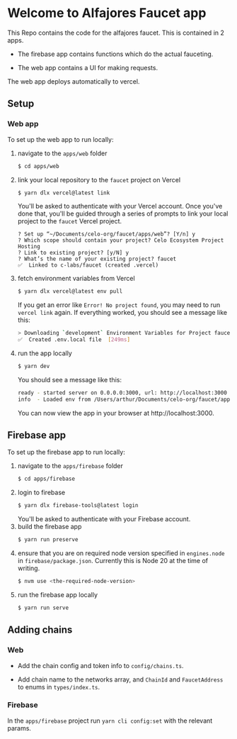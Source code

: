 # Welcome to Alfajores Faucet app

This Repo contains the code for the alfajores faucet. This is contained in 2 apps.

- The firebase app contains functions which do the actual fauceting.

- The web app contains a UI for making requests.

The web app deploys automatically to vercel.

## Setup

### Web app

To set up the web app to run locally:

1.  navigate to the `apps/web` folder

    ```sh
    $ cd apps/web
    ```

1.  link your local repository to the `faucet` project on Vercel

    ```sh
    $ yarn dlx vercel@latest link
    ```

    You'll be asked to authenticate with your Vercel account. Once you've done that, you'll be
    guided through a series of prompts to link your local project to the `faucet` Vercel project.

    ```
    ? Set up “~/Documents/celo-org/faucet/apps/web”? [Y/n] y
    ? Which scope should contain your project? Celo Ecosystem Project Hosting
    ? Link to existing project? [y/N] y
    ? What’s the name of your existing project? faucet
    ✅  Linked to c-labs/faucet (created .vercel)
    ```

1.  fetch environment variables from Vercel

    ```sh
    $ yarn dlx vercel@latest env pull
    ```

    If you get an error like `Error! No project found`, you may need to run `vercel link` again.
    If everything worked, you should see a message like this:

    ```sh
    > Downloading `development` Environment Variables for Project faucet
    ✅  Created .env.local file  [249ms]
    ```

1.  run the app locally

    ```sh
    $ yarn dev
    ```

    You should see a message like this:

    ```sh
    ready - started server on 0.0.0.0:3000, url: http://localhost:3000
    info  - Loaded env from /Users/arthur/Documents/celo-org/faucet/apps/web/.env.local
    ```

    You can now view the app in your browser at http://localhost:3000.

## Firebase app

To set up the firebase app to run locally:

1.  navigate to the `apps/firebase` folder
    ```sh
    $ cd apps/firebase
    ```
1.  login to firebase
    ```sh
    $ yarn dlx firebase-tools@latest login
    ```
    You'll be asked to authenticate with your Firebase account.
1.  build the firebase app
    ```sh
    $ yarn run preserve
    ```
1.  ensure that you are on required node version specified in `engines.node` in
    `firebase/package.json`. Currently this is Node 20 at the time of writing.
    ```sh
    $ nvm use <the-required-node-version>
    ```
1.  run the firebase app locally
    ```sh
    $ yarn run serve
    ```

## Adding chains

### Web

- Add the chain config and token info to `config/chains.ts`.

- Add chain name to the networks array, and `ChainId` and `FaucetAddress` to enums in `types/index.ts`.

### Firebase

In the `apps/firebase` project run `yarn cli config:set` with the relevant params.
